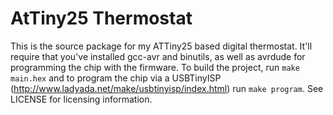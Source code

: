 # AtTiny25 Thermostat

This is the source package for my ATTiny25 based digital thermostat. 
It'll require that you've installed gcc-avr and binutils, as well as avrdude for programming the chip with the firmware.
To build the project, run `make main.hex` and to program the chip via a USBTinyISP (http://www.ladyada.net/make/usbtinyisp/index.html) run `make program`.
See LICENSE for licensing information.
